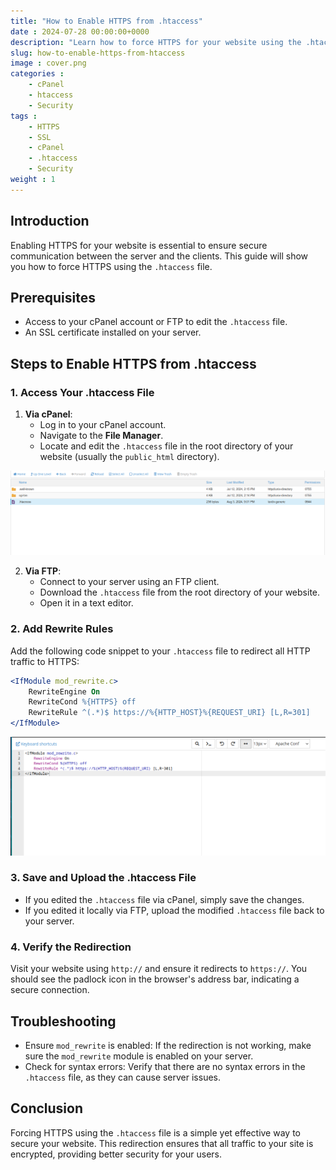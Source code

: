 ```yaml
---
title: "How to Enable HTTPS from .htaccess"
date : 2024-07-28 00:00:00+0000
description: "Learn how to force HTTPS for your website using the .htaccess file."
slug: how-to-enable-https-from-htaccess
image : cover.png
categories :
    - cPanel
    - htaccess
    - Security
tags : 
    - HTTPS
    - SSL
    - cPanel
    - .htaccess
    - Security
weight : 1
---
```


## Introduction

Enabling HTTPS for your website is essential to ensure secure communication between the server and the clients. This guide will show you how to force HTTPS using the `.htaccess` file.

## Prerequisites

- Access to your cPanel account or FTP to edit the `.htaccess` file.
- An SSL certificate installed on your server.

## Steps to Enable HTTPS from .htaccess

### 1. Access Your .htaccess File

1. **Via cPanel**:
    - Log in to your cPanel account.
    - Navigate to the **File Manager**.
    - Locate and edit the `.htaccess` file in the root directory of your website (usually the `public_html` directory).  

![File Manager](locate-htaccess.png)

2. **Via FTP**:
    - Connect to your server using an FTP client.
    - Download the `.htaccess` file from the root directory of your website.
    - Open it in a text editor.

### 2. Add Rewrite Rules

Add the following code snippet to your `.htaccess` file to redirect all HTTP traffic to HTTPS:

```apache
<IfModule mod_rewrite.c>
    RewriteEngine On
    RewriteCond %{HTTPS} off
    RewriteRule ^(.*)$ https://%{HTTP_HOST}%{REQUEST_URI} [L,R=301]
</IfModule>
```
![Edited htaccess](edited-htaccess.png)  

### 3. Save and Upload the .htaccess File  
- If you edited the `.htaccess` file via cPanel, simply save the changes.
- If you edited it locally via FTP, upload the modified `.htaccess` file back to your server.

### 4. Verify the Redirection  
Visit your website using `http://` and ensure it redirects to `https://`. You should see the padlock icon in the browser's address bar, indicating a secure connection.

## Troubleshooting   
- Ensure `mod_rewrite` is enabled: If the redirection is not working, make sure the `mod_rewrite` module is enabled on your server.
- Check for syntax errors: Verify that there are no syntax errors in the `.htaccess` file, as they can cause server issues.

## Conclusion  
Forcing HTTPS using the `.htaccess` file is a simple yet effective way to secure your website. This redirection ensures that all traffic to your site is encrypted, providing better security for your users.
